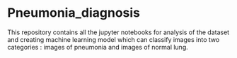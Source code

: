 # Pneumonia_diagnosis
This repository contains all the jupyter notebooks for analysis of the dataset and creating machine learning model which can classify images into two categories : images of pneumonia and images of normal lung.
